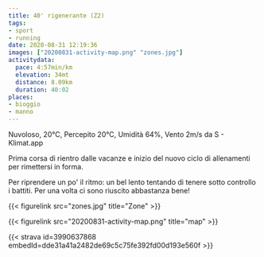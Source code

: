 ```yaml
---
title: 40' rigenerante (Z2) 
tags:
- sport
- running
date: 2020-08-31 12:19:36
images: ["20200831-activity-map.png" "zones.jpg"]
activitydata:
  pace: 4:57min/km
  elevation: 34mt
  distance: 8.09km
  duration: 40:02
places:
- bioggio
- manno
---
```


Nuvoloso, 20°C, Percepito 20°C, Umidità 64%, Vento 2m/s da S - Klimat.app

Prima corsa di rientro dalle vacanze e inizio del nuovo ciclo di allenamenti per rimettersi in forma.

Per riprendere un po' il ritmo: un bel lento tentando di tenere sotto controllo i battiti. Per una volta ci sono riuscito abbastanza bene!

{{< figurelink src="zones.jpg" title="Zone" >}}

{{< figurelink src="20200831-activity-map.png" title="map" >}}


{{< strava id=3990637868 embedId=dde31a41a2482de69c5c75fe392fd00d193e560f >}}

